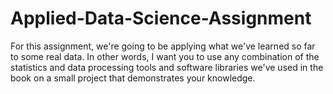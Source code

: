 # Applied-Data-Science-Assignment

For this assignment, we're going to be applying what we've learned so far to some real data. In other words, I want you to use any combination of the statistics and data processing tools and software libraries we've used in the book on a small project that demonstrates your knowledge. 
